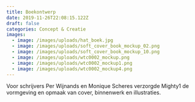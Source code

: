 ```yaml
---
title: Boekontwerp
date: 2019-11-26T22:08:15.122Z
draft: false
categories: Concept & Creatie
images:
  - image: /images/uploads/hat_boek.jpg
  - image: /images/uploads/soft_cover_book_mockup_02.png
  - image: /images/uploads/soft_cover_book_mockup_10.png
  - image: /images/uploads/wtc0002_mockup.png
  - image: /images/uploads/wtc0002_mockup1.png
  - image: /images/uploads/wtc0002_mockup4.png
---
```

Voor schrijvers Per Wijnands en Monique Scheres verzorgde Mighty1 de vormgeving en opmaak van cover, binnenwerk en illustraties.